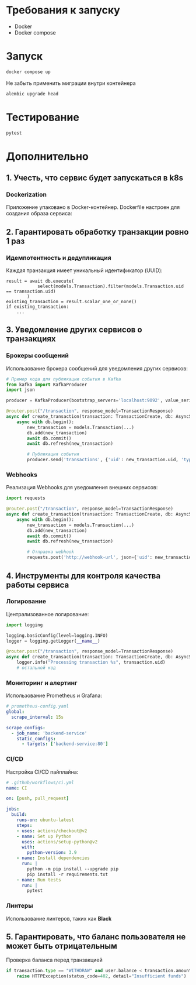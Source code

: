 # Требования к запуску
- Docker
- Docker compose

# Запуск
```bash
docker compose up
```
Не забыть применить миграции внутри контейнера 
```bash
alembic upgrade head
```

# Тестирование
```bash
pytest
```

# Дополнительно
## 1. Учесть, что сервис будет запускаться в k8s
### Dockerization
Приложение упаковано в Docker-контейнер. Dockerfile настроен для создания образа сервиса:

## 2. Гарантировать обработку транзакции ровно 1 раз
### Идемпотентность и дедупликация

Каждая транзакция имеет уникальный идентификатор (UUID):
```python3
result = await db.execute(
            select(models.Transaction).filter(models.Transaction.uid == transaction.uid)
        )
existing_transaction = result.scalar_one_or_none()
if existing_transaction:
    ...
```
## 3. Уведомление других сервисов о транзакциях
### Брокеры сообщений

Использование брокера сообщений для уведомления других сервисов:
```python
# Пример кода для публикации события в Kafka
from kafka import KafkaProducer
import json

producer = KafkaProducer(bootstrap_servers='localhost:9092', value_serializer=lambda v: json.dumps(v).encode('utf-8'))

@router.post("/transaction", response_model=TransactionResponse)
async def create_transaction(transaction: TransactionCreate, db: AsyncSession = Depends(get_async_db)):
    async with db.begin():
        new_transaction = models.Transaction(...)
        db.add(new_transaction)
        await db.commit()
        await db.refresh(new_transaction)

        # Публикация события
        producer.send('transactions', {'uid': new_transaction.uid, 'type': new_transaction.type, 'amount': new_transaction.amount})

```
### Webhooks

Реализация Webhooks для уведомления внешних сервисов:

```python
import requests

@router.post("/transaction", response_model=TransactionResponse)
async def create_transaction(transaction: TransactionCreate, db: AsyncSession = Depends(get_async_db)):
    async with db.begin():
        new_transaction = models.Transaction(...)
        db.add(new_transaction)
        await db.commit()
        await db.refresh(new_transaction)

        # Отправка webhook
        requests.post('http://webhook-url', json={'uid': new_transaction.uid, 'type': new_transaction.type, 'amount': new_transaction.amount})
```
## 4. Инструменты для контроля качества работы сервиса
### Логирование

Централизованное логирование:

```python
import logging

logging.basicConfig(level=logging.INFO)
logger = logging.getLogger(__name__)

@router.post("/transaction", response_model=TransactionResponse)
async def create_transaction(transaction: TransactionCreate, db: AsyncSession = Depends(get_async_db)):
    logger.info("Processing transaction %s", transaction.uid)
    # остальной код
```
### Мониторинг и алертинг

Использование Prometheus и Grafana:

```yaml
# prometheus-config.yaml
global:
  scrape_interval: 15s

scrape_configs:
  - job_name: 'backend-service'
    static_configs:
      - targets: ['backend-service:80']
```

### CI/CD

Настройка CI/CD пайплайна:

```yaml
# .github/workflows/ci.yml
name: CI

on: [push, pull_request]

jobs:
  build:
    runs-on: ubuntu-latest
    steps:
    - uses: actions/checkout@v2
    - name: Set up Python
      uses: actions/setup-python@v2
      with:
        python-version: 3.9
    - name: Install dependencies
      run: |
        python -m pip install --upgrade pip
        pip install -r requirements.txt
    - name: Run tests
      run: |
        pytest
```
### Линтеры
Использование линтеров, таких как **Black**

## 5. Гарантировать, что баланс пользователя не может быть отрицательным
Проверка баланса перед транзакцией
```python
if transaction.type == "WITHDRAW" and user.balance < transaction.amount:
    raise HTTPException(status_code=402, detail="Insufficient funds")
```

